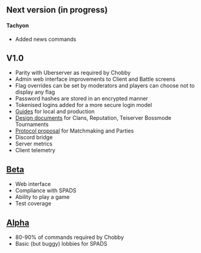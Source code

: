 ## Next version (in progress)
#### Tachyon
- Added news commands

## V1.0
- Parity with Uberserver as required by Chobby
- Admin web interface improvements to Client and Battle screens
- Flag overrides can be set by moderators and players can choose not to display any flag
- Password hashes are stored in an encrypted manner
- Tokenised logins added for a more secure login model
- [Guides](/documents/guides) for local and production
- [Design documents](/documents/designs) for Clans, Reputation, Teiserver Bossmode Tournaments
- [Protocol proposal](/documents/spring) for Matchmaking and Parties
- Discord bridge
- Server metrics
- Client telemetry

## [Beta](https://github.com/beyond-all-reason/teiserver/releases/tag/beta)
- Web interface
- Compliance with SPADS
- Ability to play a game
- Test coverage

## [Alpha](https://github.com/beyond-all-reason/teiserver/releases/tag/alpha)
- 80-90% of commands required by Chobby
- Basic (but buggy) lobbies for SPADS
